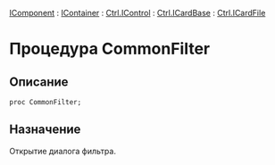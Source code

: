 ﻿---
Link: Com.Ctrl.ICardFile.@CommonFilter
---

[IComponent](topic:Com.Custom.ComClasses.IComponent.Default) :
[IContainer](topic:Com.Custom.ComClasses.IContainer.Default) :
[Ctrl.IControl](topic:Com.Custom.ComClasses.Ctrl.IControl.Default) :
[Ctrl.ICardBase](topic:Com.Custom.ComClasses.Ctrl.ICardBase.Default) :
[Ctrl.ICardFile](Default)

# Процедура CommonFilter

## Описание

    proc CommonFilter;

## Назначение

Открытие диалога фильтра.



